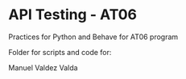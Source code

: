# API Testing - AT06

Practices for Python and Behave for AT06 program

Folder for scripts and code for:

Manuel Valdez Valda